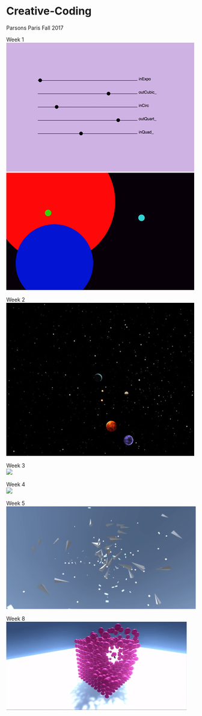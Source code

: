 # Creative-Coding
Parsons Paris Fall 2017

Week 1<br>
![](https://github.com/baice963/Creative-Coding/blob/master/homework1/homework1.gif?raw=true)</br>
![](https://github.com/baice963/Creative-Coding/blob/master/homework%232/gif_2.gif?raw=true)</br>

Week 2 <br>
![](https://github.com/baice963/Creative-Coding/blob/master/ofIntro/homework1/planets.gif?raw=true)</br>

Week 3<br>
![](https://github.com/baice963/Creative-Coding/blob/master/homework_week3/giphy-downsized-large.gif?raw=true)</br>

Week 4<br>
[![](https://github.com/baice963/Creative-Coding/blob/master/homework_week4/giphy-downsized-large%20(1).gif?raw=true)](  https://vimeo.com/237283730)</br>

Week 5
[![Paper Planes Video](https://github.com/baice963/Creative-Coding/blob/master/homework_week5/Assets/Screen%20Shot%202017-10-08%20at%2015.02.40.png?raw=true)](  https://vimeo.com/237278637)

Week 8 <br>
 ![](https://github.com/baice963/Creative-Coding/blob/master/homework_week8/giphy.gif?raw=true)</br> 
  
